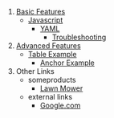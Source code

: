 1. [Basic Features](/BasicFeatures.md)
    - [Javascript](/JavascriptExample/JavascriptExample.md)
        - [YAML](/JavascriptExample/YmalExample.md)
            - [Troubleshooting](/JavascriptExample/Troubleshooting.md)
2. [Advanced Features](/AdvancedFeatures/AdvancedFeatures.md)
    - [Table Example](/AdvancedFeatures/TableExample/TableExample.md)
        - [Anchor Example](/AdvancedFeatures/TableExample/AnchorExample.md)
3. Other Links
    - someproducts
        - [Lawn Mower](/Products/LawnMower.md)
    - external links
        - [Google.com](https://www.google.com)

